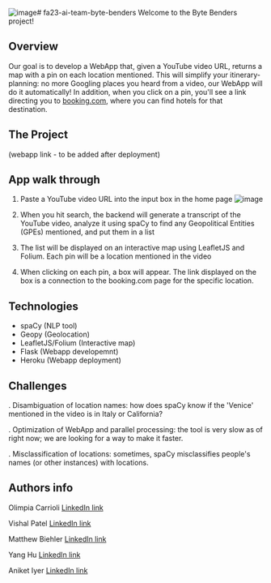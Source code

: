 ![image](https://github.com/acmucsd-projects/fa23-ai-team-byte-benders/assets/117554757/8ebf3fa5-3ee8-434d-8349-9f9bb4d9d754)# fa23-ai-team-byte-benders
Welcome to the Byte Benders project! 

## Overview
Our goal is to develop a WebApp that, given a YouTube video URL, returns a map with a pin on each location mentioned. 
This will simplify your itinerary-planning: no more Googling places you heard from a video, our WebApp will do it automatically!
In addition, when you click on a pin, you'll see a link directing you to [booking.com](https://www.booking.com/index.it.html?aid=397594&label=gog235jc-1DCAEoggI46AdIM1gDaIkCiAEBmAEUuAEHyAEM2AED6AEBiAIBqAIDuAKHopWrBsACAdICJDZiZWNhNzcyLTVmZWYtNGUyYi1hMDMzLWQ0MTg4YjRmMmY2MtgCBOACAQ&sid=0091c803ef3b597482296dcd12748d99&keep_landing=1&sb_price_type=total&), where you can find hotels for that destination. 

## The Project
(webapp link - to be added after deployment)  


## App walk through
1. Paste a YouTube video URL into the input box in the home page
   ![image](https://github.com/acmucsd-projects/fa23-ai-team-byte-benders/assets/117554757/b658a1d8-c651-4b14-b8ab-9450a2ce46a8)

3. When you hit search, the backend will generate a transcript of the YouTube video, analyze it using spaCy to find any Geopolitical Entities (GPEs) mentioned, and put them in a list
4. The list will be displayed on an interactive map using LeafletJS and Folium. Each pin will be a location mentioned in the video
5. When clicking on each pin, a box will appear. The link displayed on the box is a connection to the booking.com page for the specific location.
   
## Technologies
- spaCy (NLP tool)
- Geopy (Geolocation)
- LeafletJS/Folium (Interactive map)
- Flask (Webapp developemnt)
- Heroku (Webapp deployment)
  
## Challenges
. Disambiguation of location names: how does spaCy know if the 'Venice' mentioned in the video is in Italy or California?

. Optimization of WebApp and parallel processing: the tool is very slow as of right now; we are looking for a way to make it faster. 

. Misclassification of locations: sometimes, spaCy misclassifies people's names (or other instances) with locations.

## Authors info
Olimpia Carrioli [LinkedIn link](https://www.linkedin.com/in/olimpia-carrioli-708192212/)

Vishal Patel [LinkedIn link](https://www.linkedin.com/in/patvishal/)

Matthew Biehler [LinkedIn link](https://www.linkedin.com/in/matthew-biehler-7804b1271/)

Yang Hu [LinkedIn link](https://www.linkedin.com/in/yanghu2003/)

Aniket Iyer [LinkedIn link](https://www.linkedin.com/in/aniket-iyer/)
